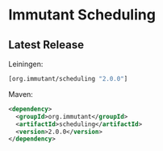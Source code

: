 # Immutant Scheduling

## Latest Release

Leiningen:

``` clj
[org.immutant/scheduling "2.0.0"]
```

Maven:

``` xml
<dependency>
  <groupId>org.immutant</groupId>
  <artifactId>scheduling</artifactId>
  <version>2.0.0</version>
</dependency>
```
